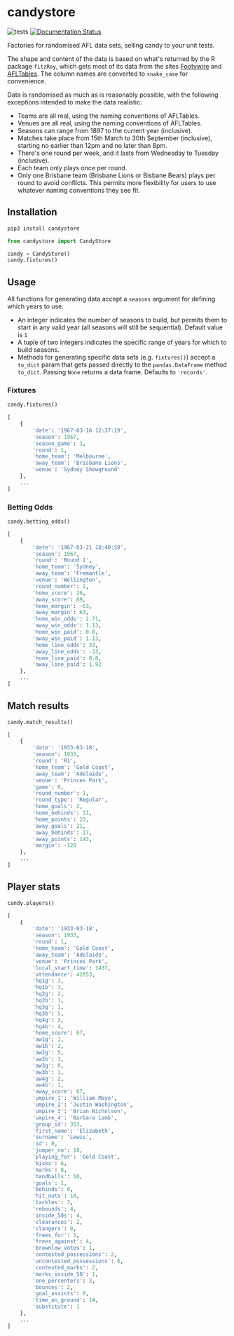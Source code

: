 # candystore

![tests](https://github.com/tipresias/candystore/workflows/tests/badge.svg)
[![Documentation Status](https://readthedocs.org/projects/candystore/badge/?version=latest)](https://candystore.readthedocs.io/en/latest/?badge=latest)


Factories for randomised AFL data sets, selling candy to your unit tests.

The shape and content of the data is based on what's returned by the R package `fitzRoy`, which gets most of its data from the sites [Footywire](https://www.footywire.com/) and [AFLTables](https://afltables.com/afl/afl_index.html). The column names are converted to `snake_case` for convenience.

Data is randomised as much as is reasonably possible, with the following exceptions intended to make the data realistic:

- Teams are all real, using the naming conventions of AFLTables.
- Venues are all real, using the naming conventions of AFLTables.
- Seasons can range from 1897 to the current year (inclusive).
- Matches take place from 15th March to 30th September (inclusive), starting no earlier than 12pm and no later than 8pm.
- There's one round per week, and it lasts from Wednesday to Tuesday (inclusive).
- Each team only plays once per round.
- Only one Brisbane team (Brisbane Lions or Bisbane Bears) plays per round to avoid conflicts. This permits more flexibility for users to use whatever naming conventions they see fit.

## Installation

```bash
pip3 install candystore
```

```python
from candystore import CandyStore

candy = CandyStore()
candy.fixtures()
```

## Usage

All functions for generating data accept a `seasons` argument for defining which years to use.

- An integer indicates the number of seasons to build, but permits them to start in any valid year (all seasons will still be sequential). Default value is `1`
- A tuple of two integers indicates the specific range of years for which to build seasons.
- Methods for generating specific data sets (e.g. `fixtures()`) accept a `to_dict` param that gets passed directly to the `pandas.DataFrame` method `to_dict`. Passing `None` returns a data frame. Defaults to `'records'`.

### Fixtures

```python
candy.fixtures()

[
    {
        'date': '1967-03-16 12:37:19',
        'season': 1967,
        'season_game': 1,
        'round': 1,
        'home_team': 'Melbourne',
        'away_team': 'Brisbane Lions',
        'venue': 'Sydney Showground'
    },
    ...
]
```

### Betting Odds

```python
candy.betting_odds()

[
    {
        'date': '1967-03-21 18:40:59',
        'season': 1967,
        'round': 'Round 1',
        'home_team': 'Sydney',
        'away_team': 'Fremantle',
        'venue': 'Wellington',
        'round_number': 1,
        'home_score': 26,
        'away_score': 89,
        'home_margin': -63,
        'away_margin': 63,
        'home_win_odds': 2.71,
        'away_win_odds': 1.13,
        'home_win_paid': 0.0,
        'away_win_paid': 1.13,
        'home_line_odds': 33,
        'away_line_odds': -33,
        'home_line_paid': 0.0,
        'away_line_paid': 1.92
    },
    ...
]
```

## Match results

```python
candy.match_results()

[
    {
        'date': '1933-03-18',
        'season': 1933,
        'round': 'R1',
        'home_team': 'Gold Coast',
        'away_team': 'Adelaide',
        'venue': 'Princes Park',
        'game': 0,
        'round_number': 1,
        'round_type': 'Regular',
        'home_goals': 2,
        'home_behinds': 11,
        'home_points': 23,
        'away_goals': 21,
        'away_behinds': 17,
        'away_points': 143,
        'margin': -120
    },
    ...
]
```

## Player stats

```python
candy.players()

[
    {
        'date': '1933-03-18',
        'season': 1933,
        'round': 1,
        'home_team': 'Gold Coast',
        'away_team': 'Adelaide',
        'venue': 'Princes Park',
        'local_start_time': 1437,
        'attendance': 42853,
        'hq1g': 3,
        'hq1b': 3,
        'hq2g': 2,
        'hq2b': 1,
        'hq3g': 1,
        'hq3b': 5,
        'hq4g': 3,
        'hq4b': 4,
        'home_score': 67,
        'aw1g': 1,
        'aw1b': 2,
        'aw2g': 5,
        'aw2b': 1,
        'aw3g': 0,
        'aw3b': 1,
        'aw4g': 2,
        'aw4b': 1,
        'away_score': 67,
        'umpire_1': 'William Mayo',
        'umpire_2': 'Justin Washington',
        'umpire_3': 'Brian Nicholson',
        'umpire_4': 'Barbara Lamb',
        'group_id': 353,
        'first_name': 'Elizabeth',
        'surname': 'Lewis',
        'id': 0,
        'jumper_no': 18,
        'playing_for': 'Gold Coast',
        'kicks': 6,
        'marks': 8,
        'handballs': 10,
        'goals': 1,
        'behinds': 0,
        'hit_outs': 10,
        'tackles': 3,
        'rebounds': 4,
        'inside_50s': 4,
        'clearances': 2,
        'clangers': 0,
        'frees_for': 3,
        'frees_against': 4,
        'brownlow_votes': 1,
        'contested_possessions': 2,
        'uncontested_possessions': 6,
        'contested_marks': 2,
        'marks_inside_50': 1,
        'one_percenters': 3,
        'bounces': 2,
        'goal_assists': 0,
        'time_on_ground': 14,
        'substitute': 1
    },
    ...
]
```